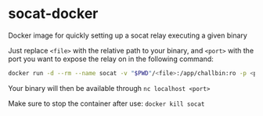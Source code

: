 # socat-docker
Docker image for quickly setting up a socat relay executing a given binary

Just replace `<file>` with the relative path to your binary, and `<port>` with the port you want to expose the relay on in the following command:
```sh
docker run -d --rm --name socat -v "$PWD"/<file>:/app/challbin:ro -p <port>:1337 ghcr.io/brunnerne/socat-docker:main
```

Your binary will then be available through `nc localhost <port>`

Make sure to stop the container after use: `docker kill socat`
